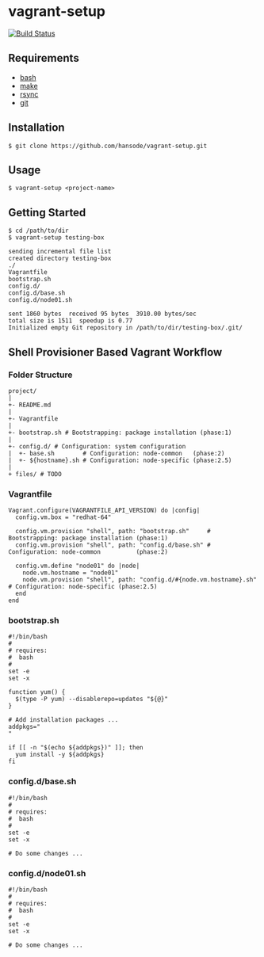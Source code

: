 vagrant-setup
=============

[![Build Status](https://travis-ci.org/hansode/vagrant-setup.png)](https://travis-ci.org/hansode/vagrant-setup)

Requirements
------------

+ [bash](http://www.gnu.org/software/bash/)
+ [make](http://www.gnu.org/software/make/)
+ [rsync](http://rsync.samba.org/)
+ [git](http://git-scm.com/)

Installation
------------

```
$ git clone https://github.com/hansode/vagrant-setup.git
```

Usage
-----

```
$ vagrant-setup <project-name>
```

Getting Started
---------------

```
$ cd /path/to/dir
$ vagrant-setup testing-box

sending incremental file list
created directory testing-box
./
Vagrantfile
bootstrap.sh
config.d/
config.d/base.sh
config.d/node01.sh

sent 1860 bytes  received 95 bytes  3910.00 bytes/sec
total size is 1511  speedup is 0.77
Initialized empty Git repository in /path/to/dir/testing-box/.git/
```

Shell Provisioner Based Vagrant Workflow
----------------------------------------

### Folder Structure

```
project/
|
+- README.md
|
+- Vagrantfile
|
+- bootstrap.sh # Bootstrapping: package installation (phase:1)
|
+- config.d/ # Configuration: system configuration
|  +- base.sh        # Configuration: node-common   (phase:2)
|  +- ${hostname}.sh # Configuration: node-specific (phase:2.5)
|
+ files/ # TODO
```

### Vagrantfile

```
Vagrant.configure(VAGRANTFILE_API_VERSION) do |config|
  config.vm.box = "redhat-64"

  config.vm.provision "shell", path: "bootstrap.sh"     # Bootstrapping: package installation (phase:1)
  config.vm.provision "shell", path: "config.d/base.sh" # Configuration: node-common          (phase:2)

  config.vm.define "node01" do |node|
    node.vm.hostname = "node01"
    node.vm.provision "shell", path: "config.d/#{node.vm.hostname}.sh" # Configuration: node-specific (phase:2.5)
  end
end
```

### bootstrap.sh

```
#!/bin/bash
#
# requires:
#  bash
#
set -e
set -x

function yum() {
  $(type -P yum) --disablerepo=updates "${@}"
}

# Add installation packages ...
addpkgs="
"

if [[ -n "$(echo ${addpkgs})" ]]; then
  yum install -y ${addpkgs}
fi
```

### config.d/base.sh

```
#!/bin/bash
#
# requires:
#  bash
#
set -e
set -x

# Do some changes ...
```

### config.d/node01.sh

```
#!/bin/bash
#
# requires:
#  bash
#
set -e
set -x

# Do some changes ...
```
